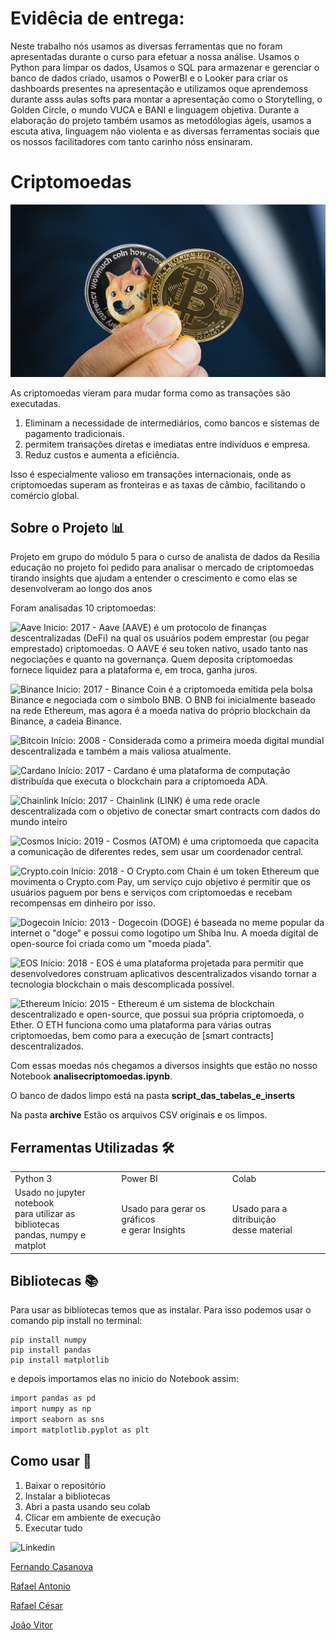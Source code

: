 # Evidêcia de entrega: 
Neste trabalho nós usamos as diversas ferramentas que no foram apresentadas durante o curso para efetuar a nossa análise. Usamos o Python para limpar os dados, Usamos o SQL para armazenar e gerenciar o banco de dados criado, usamos o PowerBI e o Looker para criar os dashboards presentes na apresentação e utilizamos oque aprendemoss durante asss aulas softs para montar a apresentação como o Storytelling, o Golden Circle, o mundo VUCA e BANI e linguagem objetiva. Durante a elaboração do projeto também usamos as metodólogias ágeis, usamos a escuta ativa, linguagem não violenta e as diversas ferramentas sociais que os nossos facilitadores com tanto carinho nóss ensinaram.
 
# Criptomoedas
![BitDoge](./images/bitdoge.png)

As criptomoedas vieram para mudar forma como as transações são executadas. 
1. Eliminam a necessidade de intermediários, como bancos e sistemas de pagamento tradicionais.
2. permitem transações diretas e imediatas entre indivíduos e empresa.
3. Reduz custos e aumenta a eficiência. 

Isso é especialmente valioso em transações internacionais, onde as criptomoedas superam as fronteiras e as taxas de câmbio, facilitando o comércio global.

## Sobre o Projeto 📊

Projeto em grupo do módulo 5 para o curso de analista de dados da Resilia educação
no projeto foi pedido para analisar o mercado de criptomoedas tirando insights que ajudam a entender o crescimento e como elas se desenvolveram ao longo dos anos 

Foram analisadas 10 criptomoedas: 


![Aave](https://img.shields.io/badge/Aave%20(aave)-B6509E?style=for-the-badge&logo=ghostery&logoColor=2EBAC6) Inicio: 2017 - Aave (AAVE) é um protocolo de finanças descentralizadas (DeFi) na qual os usuários podem emprestar (ou pegar emprestado) criptomoedas. O AAVE é seu token nativo, usado tanto nas negociações e quanto na governança. Quem deposita criptomoedas fornece liquidez para a plataforma e, em troca, ganha juros.

![Binance](https://img.shields.io/badge/Binance%20(BNB)-FCD535?style=for-the-badge&logo=binance&logoColor=white) Inicio: 2017 - Binance Coin é a criptomoeda emitida pela bolsa Binance e negociada com o símbolo BNB. O BNB foi inicialmente baseado na rede Ethereum, mas agora é a moeda nativa do próprio blockchain da Binance, a cadeia Binance.

![Bitcoin](https://img.shields.io/badge/Bitcoin%20(BTC)-000?style=for-the-badge&logo=bitcoin&logoColor=white) Início: 2008 - Considerada como a primeira moeda digital mundial descentralizada e também a mais valiosa atualmente.

![Cardano](https://img.shields.io/badge/Cardano%20(ADA)-2a71d0?style=for-the-badge&logo=cardano&logoColor=white) Início: 2017 - Cardano é uma plataforma de computação distribuída que executa o blockchain para a criptomoeda ADA.

![Chainlink](https://img.shields.io/badge/Chainlink%20(LINK)-375BD2?style=for-the-badge&logo=Chainlink&logoColor=white) Início: 2017 -  Chainlink (LINK) é uma rede oracle descentralizada com o objetivo de conectar smart contracts com dados do mundo inteiro

![Cosmos](https://img.shields.io/badge/Cosmos%20(ATOM)-3C3C3D?style=for-the-badge&logo=REACT&logoColor=white) Início: 2019 - Cosmos (ATOM) é uma criptomoeda que capacita a comunicação de diferentes redes, sem usar um coordenador central.

![Crypto.coin](https://img.shields.io/badge/Crypto.com%20Coin%20(CRO)-002D74?style=for-the-badge&logo=UNITY&logoColor=white) Início: 2018 - O Crypto.com Chain é um token Ethereum que movimenta o Crypto.com Pay, um serviço cujo objetivo é permitir que os usuários paguem por bens e serviços com criptomoedas e recebam recompensas em dinheiro por isso.

![Dogecoin](https://img.shields.io/badge/dogecoin%20(DOGE)-B59A30?style=for-the-badge&logo=dogecoin&logoColor=white) Início: 2013 - Dogecoin (DOGE) é baseada no meme popular da internet o "doge" e possui como logotipo um Shiba Inu. A moeda digital de open-source foi criada como um "moeda piada".

![EOS](https://img.shields.io/badge/EOS%20(EOS)-000?style=for-the-badge&logo=obsidian&logoColor=white) Início: 2018 - EOS é uma plataforma projetada para permitir que desenvolvedores construam aplicativos descentralizados visando tornar a tecnologia blockchain o mais descomplicada possível.

![Ethereum](https://img.shields.io/badge/Ethereum%20(ETH)-3C3C3D?style=for-the-badge&logo=Ethereum&logoColor=white) Início: 2015 - Ethereum é um sistema de blockchain descentralizado e open-source, que possui sua própria criptomoeda, o Ether. O ETH funciona como uma plataforma para várias outras criptomoedas, bem como para a execução de [smart contracts] descentralizados.

Com essas moedas nós chegamos a diversos insights que estão no nosso Notebook __analisecriptomoedas.ipynb__.

O banco de dados limpo está na pasta __script_das_tabelas_e_inserts__

Na pasta __archive__ Estão os arquivos CSV originais e os limpos.

## Ferramentas Utilizadas 🛠️

<table>
  <tr>    
    <td>Python 3</td> 
    <td>Power BI</td> 
    <td>Colab</td>     
  </tr>
  <tr>
    <td>Usado no jupyter notebook <br>para utilizar as bibliotecas <br>pandas, numpy e matplot</td>
    <td>Usado para gerar os gráficos<br> e gerar Insights</td>
    <td>Usado para a ditribuição<br> desse material</td>
  </tr>
</table>

## Bibliotecas 📚
Para usar as bibliotecas temos que as instalar. Para isso podemos usar o comando pip install no terminal:
                
    pip install numpy
    pip install pandas
    pip install matplotlib

e depois importamos elas no inicio do Notebook assim:
```bash
import pandas as pd
import numpy as np
import seaborn as sns
import matplotlib.pyplot as plt
```

## Como usar 🔌
1. Baixar o repositório
1. Instalar a bibliotecas
2. Abri a pasta usando seu colab
3. Clicar em ambiente de execução
4. Executar tudo

![Linkedin](https://img.shields.io/badge/LinkedIn-0077B5?style=for-the-badge&logo=linkedin&logoColor=white)

[Fernando Casanova](https://www.linkedin.com/in/fernandocfs/)

[Rafael Antonio](https://www.linkedin.com/in/rafael-antonio-759a04241/)

[Rafael César](https://www.linkedin.com/in/rafael-data-analyst/)

[João Vitor](https://www.linkedin.com/in/joao-vitor-cunha-chinato/)
